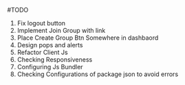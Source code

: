 #TODO

1. Fix logout button
2. Implement Join Group with link
3. Place Create Group Btn Somewhere in dashbaord
4. Design pops and alerts
5. Refactor Client Js
6. Checking Responsiveness
7. Configuring Js Bundler
8. Checking Configurations of package json to avoid errors
